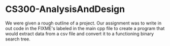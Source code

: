 # CS300-AnalysisAndDesign

We were given a rough outline of a project. Our assignment was to write in out code in the FIXME's labeled in the main cpp file to create a program that would extract data from a csv file and convert it to a functioning binary search tree.
